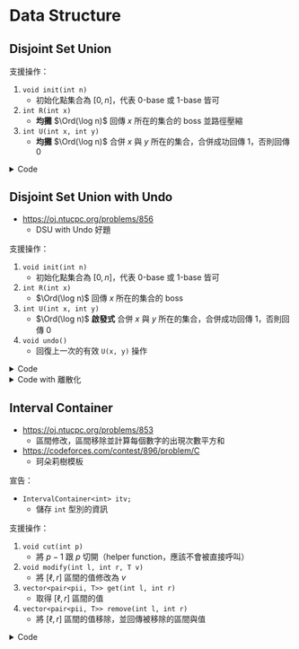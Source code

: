 # Data Structure



## Disjoint Set Union

支援操作：

1. `void init(int n)`
    - 初始化點集合為 $[0, n]$，代表 $0$-base 或 $1$-base 皆可
2. `int R(int x)`
    - **均攤** $\Ord(\log n)$ 回傳 $x$ 所在的集合的 boss 並路徑壓縮
3. `int U(int x, int y)`
    - **均攤** $\Ord(\log n)$ 合併 $x$ 與 $y$ 所在的集合，合併成功回傳 $1$，否則回傳 $0$

<details><summary>Code</summary>

```cpp
{{ #include ./data_structure/dsu.cpp }}
```

</details>



## Disjoint Set Union with Undo

- <https://oj.ntucpc.org/problems/856>
    - DSU with Undo 好題

支援操作：

1. `void init(int n)`
    - 初始化點集合為 $[0, n]$，代表 $0$-base 或 $1$-base 皆可
2. `int R(int x)`
    - $\Ord(\log n)$ 回傳 $x$ 所在的集合的 boss
3. `int U(int x, int y)`
    - $\Ord(\log n)$ **啟發式** 合併 $x$ 與 $y$ 所在的集合，合併成功回傳 $1$，否則回傳 $0$
4. `void undo()`
    - 回復上一次的有效 `U(x, y)` 操作

<details><summary>Code</summary>

```cpp
{{ #include ./data_structure/dsu_with_undo.cpp }}
```

</details>

<details><summary>Code with 離散化</summary>

```cpp
{{ #include ./data_structure/dsu_with_undo_and_disc.cpp }}
```

</details>



## Interval Container

- <https://oj.ntucpc.org/problems/853>
    - 區間修改，區間移除並計算每個數字的出現次數平方和
- <https://codeforces.com/contest/896/problem/C>
    - 珂朵莉樹模板

宣告：

- `IntervalContainer<int> itv;`
    - 儲存 `int` 型別的資訊

支援操作：

1. `void cut(int p)`
    - 將 $p-1$ 跟 $p$ 切開（helper function，應該不會被直接呼叫）
2. `void modify(int l, int r, T v)`
    - 將 $[\ell, r]$ 區間的值修改為 $v$
3. `vector<pair<pii, T>> get(int l, int r)`
    - 取得 $[\ell, r]$ 區間的值
4. `vector<pair<pii, T>> remove(int l, int r)`
    - 將 $[\ell, r]$ 區間的值移除，並回傳被移除的區間與值

<details><summary>Code</summary>

```cpp
{{ #include ./data_structure/interval_container.cpp }}
```

</details>
